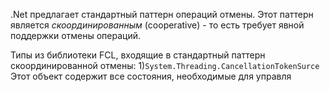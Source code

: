 .Net предлагает стандартный паттерн операций отмены. Этот паттерн является *скоординированным* (cooperative) - то есть требует явной поддержки отмены операций.

Типы из библиотеки FCL, входящие в стандартный паттерн скоординированной отмены:
1)`System.Threading.CancellationTokenSurce`
Этот объект содержит все состояния, необходимые для управля